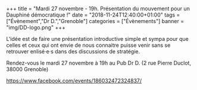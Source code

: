 +++
title = "Mardi 27 novembre - 19h. Présentation du mouvement pour un Dauphiné démocratique !"
date = "2018-11-24T12:40:00+01:00"
tags = ["Évènement","Dr D.","Grenoble"]
categories = ["Évènements"]
banner = "img/DD-logo.png"
+++

L'idée est de faire une présentation introductive simple et sympa pour que celles et ceux qui ont envie de nous connaitre puisse venir sans se retrouver enlisé·e·s dans des discussions de stratégie.

Rendez-vous le mardi 27 novembre à 19h au Pub Dr D. (2 rue Pierre Duclot, 38000 Grenoble)

https://www.facebook.com/events/186032472324837/
